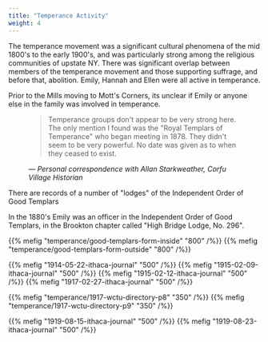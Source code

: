 ```yaml
---
title: "Temperance Activity"
weight: 4
---
```


The temperance movement was a significant cultural phenomena of the mid 1800's to the early 1900's, and was particularly strong among the religious communities of upstate NY. There was significant overlap between members of the temperance movement and those supporting suffrage, and before that, abolition. Emily, Hannah and Ellen were all active in temperance.

<!--more-->

Prior to the Mills moving to Mott's Corners, its unclear if Emily or anyone else in the family was involved in temperance.

<figure class="quote-only">
<blockquote>
Temperance groups don't appear to be very strong here. The only mention I found was the "Royal Templars of Temperance" who began meeting in 1878. They didn't seem to be very powerful. No date was given as to when they ceased to exist.
</blockquote>
<figcaption>
— <cite>Personal correspondence with Allan Starkweather, Corfu Village Historian</cite>
</figcaption>
</figure>

There are records of a number of "lodges" of the Independent Order of Good Templars

In the 1880's Emily was an officer in the Independent Order of Good Templars, in the Brookton chapter called "High Bridge Lodge, No. 296".

{{% mefig "temperance/good-templars-form-inside" "800" /%}}
{{% mefig "temperance/good-templars-form-outside" "800" /%}}

{{% mefig "1914-05-22-ithaca-journal" "500" /%}}
{{% mefig "1915-02-09-ithaca-journal" "500" /%}}
{{% mefig "1915-02-12-ithaca-journal" "500" /%}}
{{% mefig "1917-02-27-ithaca-journal" "500" /%}}

<div class="cols">
    {{% mefig "temperance/1917-wctu-directory-p8" "350" /%}}
    {{% mefig "temperance/1917-wctu-directory-p9" "350" /%}}
</div>

{{% mefig "1919-08-15-ithaca-journal" "500" /%}}
{{% mefig "1919-08-23-ithaca-journal" "500" /%}}
